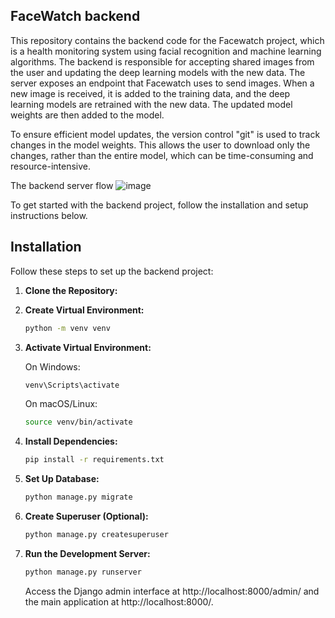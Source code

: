 ## FaceWatch backend
This repository contains the backend code for the Facewatch project, which is a health monitoring system using facial recognition and machine learning algorithms. The backend is responsible for accepting shared images from the user and updating the deep learning models with the new data. The server exposes an endpoint that Facewatch uses to send images. When a new image is received, it is added to the training data, and the deep learning models are retrained with the new data. The updated model weights are then added to the model.

To ensure efficient model updates, the version control "git" is used to track changes in the model weights. This allows the user to download only the changes, rather than the entire model, which can be time-consuming and resource-intensive.

The backend server flow
![image](https://github.com/abdelrahmanfekri/facewatchbackend/assets/84510558/5be74791-5137-4a5d-b5f5-27e369ff82cb)


To get started with the backend project, follow the installation and setup instructions below.

## Installation

Follow these steps to set up the backend project:

1. **Clone the Repository:**
2. **Create Virtual Environment:**

   ```bash
   python -m venv venv
   ```

3. **Activate Virtual Environment:**

   On Windows:

   ```bash
   venv\Scripts\activate
   ```

   On macOS/Linux:

   ```bash
   source venv/bin/activate
   ```

4. **Install Dependencies:**

   ```bash
   pip install -r requirements.txt
   ```

5. **Set Up Database:**

   ```bash
   python manage.py migrate
   ```

6. **Create Superuser (Optional):**

   ```bash
   python manage.py createsuperuser
   ```

7. **Run the Development Server:**

   ```bash
   python manage.py runserver
   ```

   Access the Django admin interface at http://localhost:8000/admin/ and the main application at http://localhost:8000/.

